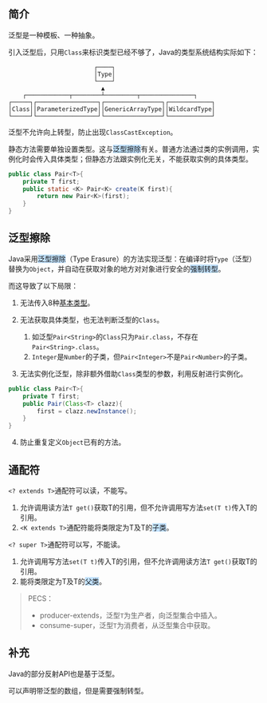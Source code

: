 ## 简介

泛型是一种模板、一种抽象。

引入泛型后，只用`Class`来标识类型已经不够了，Java的类型系统结构实际如下：

```
                        ┌────┐
                        │Type│
                        └────┘
                          ▲
    ┌────────────┬────────┴─────────┬───────────────┐
┌─────┐┌─────────────────┐┌────────────────┐┌────────────┐
│Class││ParameterizedType││GenericArrayType││WildcardType│
└─────┘└─────────────────┘└────────────────┘└────────────┘
```

泛型不允许向上转型，防止出现`ClassCastException`。

静态方法需要单独设置类型。这与<span style=background:#c2e2ff>泛型擦除</span>有关。普通方法通过类的实例调用，实例化时会传入具体类型；但静态方法跟实例化无关，不能获取实例的具体类型。

```java
public class Pair<T>{
    private T first;
    public static <K> Pair<K> create(K first){
        return new Pair<K>(first);
    }
}
```



## 泛型擦除

Java采用<span style=background:#c2e2ff>泛型擦除</span>（Type Erasure）的方法实现泛型：在编译时将`Type`（泛型）替换为`Object`，并自动在获取对象的地方对对象进行安全的<span style=background:#c2e2ff>强制转型</span>。

而这导致了以下局限：

1. 无法传入8种<u>基本类型</u>。

2. 无法获取具体类型，也无法判断泛型的`Class`。

   1. 如泛型`Pair<String>`的`Class`只为`Pair.class`，不存在`Pair<String>.class`。
   2. `Integer`是`Number`的子类，但`Pair<Integer>`不是`Pair<Number>`的子类。

3. 无法实例化泛型，除非额外借助`Class`类型的参数，利用反射进行实例化。

```java
public class Pair<T>{
    private T first;
    public Pair(Class<T> clazz){
        first = clazz.newInstance();
    }
}        
```

4.    防止重复定义`Object`已有的方法。




## 通配符

`<? extends T>`通配符可以读，不能写。

1. 允许调用读方法`T get()`获取T的引用，但不允许调用写方法`set(T t)`传入T的引用。
2. `<K extends T>`通配符能将类限定为T及T的<span style=background:#c2e2ff>子类</span>。

`<? super T>`通配符可以写，不能读。

1. 允许调用写方法`set(T t)`传入T的引用，但不允许调用读方法`T get()`获取T的引用。
2. 能将类限定为T及T的<span style=background:#c2e2ff>父类</span>。

> PECS：
>
> - producer-extends，泛型`T`为生产者，向泛型集合中插入。
> - consume-super，泛型`T`为消费者，从泛型集合中获取。



## 补充

Java的部分反射API也是基于泛型。

可以声明带泛型的数组，但是需要强制转型。